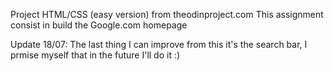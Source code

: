 Project HTML/CSS (easy version) from theodinproject.com
This assignment consist in build the Google.com homepage

Update 18/07: The last thing I can improve from this it's the search bar, I prmise myself that in the future I'll do it :)